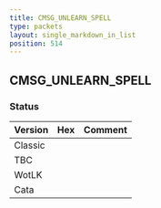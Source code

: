 ```yaml
---
title: CMSG_UNLEARN_SPELL
type: packets
layout: single_markdown_in_list
position: 514
---
```


## CMSG_UNLEARN_SPELL

### Status

Version | Hex | Comment
---------- | ---------- | ---------- 
Classic |  |  
TBC |  |  
WotLK |  |  
Cata |  |  
